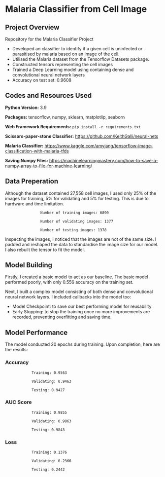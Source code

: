 # Malaria Classifier from Cell Image

## Project Overview

Repository for the Malaria Classifier Project

- Developed an classifier to identify if a given cell is uninfected or parasitised by malaria based on an image of the cell.
- Utilised the Malaria dataset from the Tensorflow Datasets package.
- Constructed tensors representing the cell images
- Trained a Deep Learning model using containing dense and convolutional neural network layers
- Accuracy on test set: 0.9608

## Codes and Resources Used

**Python Version:** 3.9

**Packages:** tensorflow, numpy, sklearn, matplotlip, seaborn

**Web Framework Requirements:** ```pip install -r requirements.txt```

**Scissors-paper-stone Classifier:** https://github.com/KeithGalli/neural-nets 

**Malaria Classifier:** https://www.kaggle.com/amyjang/tensorflow-image-classification-with-malaria-tfds

**Saving Numpy Files:** https://machinelearningmastery.com/how-to-save-a-numpy-array-to-file-for-machine-learning/ 

## Data Preperation

Although the dataset contained 27,558 cell images, I used only 25% of the images for training, 5% for validating and 5% for testing. This is due to hardware and time limitation. 

                    Number of training images: 6890

                    Number of validating images: 1377

                    Number of testing images: 1378

Inspecting the images, I noticed that the images are not of the same size. I padded and reshaped the data to standardise the image size for our model. I also rebuilt the tensor to fit the model.

## Model Building

Firstly, I created a basic model to act as our baseline. The basic model performed poorly, with only 0.556 accuracy on the training set. 

Next, I built a complex model consisting of both dense and convolutional neural network layers. I included callbacks into the model too: 

- Model Checkpoint: to save our best performing model for reusability
- Early Stopping: to stop the training once no more improvements are recorded, preventing overfitting and saving time.

## Model Performance

The model conducted 20 epochs during training. Upon completion, here are the results:

### Accuracy

                Training: 0.9563

                Validating: 0.9463

                Testing: 0.9427


### AUC Score

                Training: 0.9855

                Validating: 0.9863

                Testing: 0.9843


### Loss

                Training: 0.1376

                Validating: 0.2366

                Testing: 0.2442


